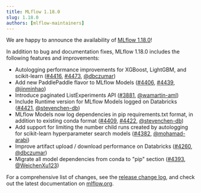 ```yaml
---
title: MLflow 1.18.0
slug: 1.18.0
authors: [mlflow-maintainers]
---
```


We are happy to announce the availability of [MLflow 1.18.0](https://github.com/mlflow/mlflow/releases/tag/v1.18.0)!

In addition to bug and documentation fixes, MLflow 1.18.0 includes the following features and improvements:

- Autologging performance improvements for XGBoost, LightGBM, and scikit-learn ([#4416](https://github.com/mlflow/mlflow/pull/4416), [#4473](https://github.com/mlflow/mlflow/pull/4473), [@dbczumar](https://github.com/dbczumar))
- Add new PaddlePaddle flavor to MLflow Models ([#4406](https://github.com/mlflow/mlflow/pull/4406), [#4439](https://github.com/mlflow/mlflow/pull/4439), [@jinminhao](https://github.com/jinminhao))
- Introduce paginated ListExperiments API ([#3881](https://github.com/mlflow/mlflow/pull/3881), [@wamartin-aml](https://github.com/wamartin-aml))
- Include Runtime version for MLflow Models logged on Databricks ([#4421](https://github.com/mlflow/mlflow/pull/4421), [@stevenchen-db](https://github.com/stevenchen-db))
- MLflow Models now log dependencies in pip requirements.txt format, in addition to existing conda format ([#4409](https://github.com/mlflow/mlflow/pull/4409), [#4422](https://github.com/mlflow/mlflow/pull/4422), [@stevenchen-db](https://github.com/stevenchen-db))
- Add support for limiting the number child runs created by autologging for scikit-learn hyperparameter search models ([#4382](https://github.com/mlflow/mlflow/pull/4382), [@mohamad-arabi](https://github.com/mohamad-arabi))
- Improve artifact upload / download performance on Databricks ([#4260](https://github.com/mlflow/mlflow/pull/4260), [@dbczumar](https://github.com/dbczumar))
- Migrate all model dependencies from conda to "pip" section ([#4393](https://github.com/mlflow/mlflow/pull/4393), [@WeichenXu123](https://github.com/WeichenXu123))

For a comprehensive list of changes, see the [release change log](https://github.com/mlflow/mlflow/releases/tag/v1.18.0), and check out the latest documentation on [mlflow.org](http://mlflow.org/).
